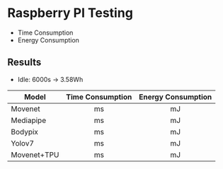 # Raspberry PI Testing
- Time Consumption
- Energy Consumption

## Results
- Idle: 6000s &rarr; 3.58Wh

| Model | Time Consumption | Energy Consumption
| ----- | :--------------: | :----------------:
| Movenet     | ms | mJ
| Mediapipe   | ms | mJ
| Bodypix     | ms | mJ
| Yolov7      | ms | mJ
| Movenet+TPU | ms | mJ
